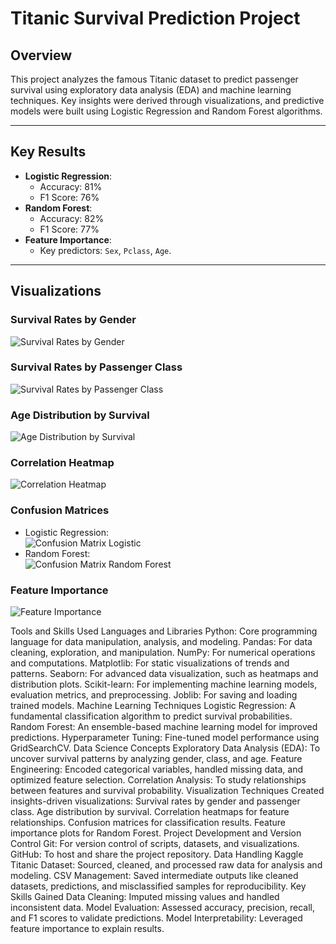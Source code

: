 # Titanic Survival Prediction Project

## Overview
This project analyzes the famous Titanic dataset to predict passenger survival using exploratory data analysis (EDA) and machine learning techniques. Key insights were derived through visualizations, and predictive models were built using Logistic Regression and Random Forest algorithms.

---

## Key Results
- **Logistic Regression**:
  - Accuracy: 81%
  - F1 Score: 76%
- **Random Forest**:
  - Accuracy: 82%
  - F1 Score: 77%
- **Feature Importance**:
  - Key predictors: `Sex`, `Pclass`, `Age`.

---

## Visualizations
### Survival Rates by Gender
![Survival Rates by Gender](visuals/survival_by_gender.png)

### Survival Rates by Passenger Class
![Survival Rates by Passenger Class](visuals/survival_by_class.png)

### Age Distribution by Survival
![Age Distribution by Survival](visuals/age_distribution_by_survival.png)

### Correlation Heatmap
![Correlation Heatmap](visuals/correlation_heatmap.png)

### Confusion Matrices
- Logistic Regression:  
  ![Confusion Matrix Logistic](visuals/confusion_matrix_logistic.png)
- Random Forest:  
  ![Confusion Matrix Random Forest](visuals/confusion_matrix_randomforest.png)

### Feature Importance
![Feature Importance](visuals/feature_importance.png)


Tools and Skills Used
Languages and Libraries
Python: Core programming language for data manipulation, analysis, and modeling.
Pandas: For data cleaning, exploration, and manipulation.
NumPy: For numerical operations and computations.
Matplotlib: For static visualizations of trends and patterns.
Seaborn: For advanced data visualization, such as heatmaps and distribution plots.
Scikit-learn: For implementing machine learning models, evaluation metrics, and preprocessing.
Joblib: For saving and loading trained models.
Machine Learning Techniques
Logistic Regression: A fundamental classification algorithm to predict survival probabilities.
Random Forest: An ensemble-based machine learning model for improved predictions.
Hyperparameter Tuning: Fine-tuned model performance using GridSearchCV.
Data Science Concepts
Exploratory Data Analysis (EDA): To uncover survival patterns by analyzing gender, class, and age.
Feature Engineering: Encoded categorical variables, handled missing data, and optimized feature selection.
Correlation Analysis: To study relationships between features and survival probability.
Visualization Techniques
Created insights-driven visualizations:
Survival rates by gender and passenger class.
Age distribution by survival.
Correlation heatmaps for feature relationships.
Confusion matrices for classification results.
Feature importance plots for Random Forest.
Project Development and Version Control
Git: For version control of scripts, datasets, and visualizations.
GitHub: To host and share the project repository.
Data Handling
Kaggle Titanic Dataset: Sourced, cleaned, and processed raw data for analysis and modeling.
CSV Management: Saved intermediate outputs like cleaned datasets, predictions, and misclassified samples for reproducibility.
Key Skills Gained
Data Cleaning: Imputed missing values and handled inconsistent data.
Model Evaluation: Assessed accuracy, precision, recall, and F1 scores to validate predictions.
Model Interpretability: Leveraged feature importance to explain results.


